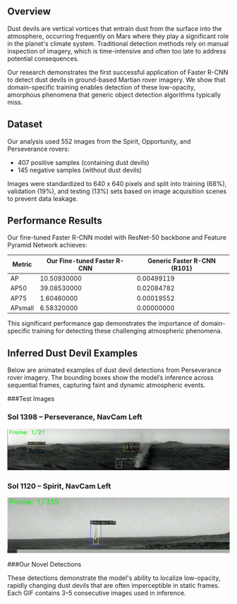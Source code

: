 ## Overview

Dust devils are vertical vortices that entrain dust from the surface into the atmosphere, occurring frequently on Mars where they play a significant role in the planet's climate system. Traditional detection methods rely on manual inspection of imagery, which is time-intensive and often too late to address potential consequences.

Our research demonstrates the first successful application of Faster R-CNN to detect dust devils in ground-based Martian rover imagery. We show that domain-specific training enables detection of these low-opacity, amorphous phenomena that generic object detection algorithms typically miss.

## Dataset

Our analysis used 552 images from the Spirit, Opportunity, and Perseverance rovers:
- 407 positive samples (containing dust devils)
- 145 negative samples (without dust devils)

Images were standardized to 640 x 640 pixels and split into training (68%), validation (19%), and testing (13%) sets based on image acquisition scenes to prevent data leakage.

## Performance Results

Our fine-tuned Faster R-CNN model with ResNet-50 backbone and Feature Pyramid Network achieves:

| Metric | Our Fine-tuned Faster R-CNN | Generic Faster R-CNN (R101) | 
|--------|-----------------------------|-----------------------------|
| AP     | 10.50930000                 | 0.00499119                  | 
| AP50   | 39.08530000                 | 0.02084782                  | 
| AP75   | 1.60460000                  | 0.00019552                  | 
| APsmall| 6.58320000                  | 0.00000000                  | 

This significant performance gap demonstrates the importance of domain-specific training for detecting these challenging atmospheric phenomena.
## Inferred Dust Devil Examples

Below are animated examples of dust devil detections from Perseverance rover imagery. The bounding boxes show the model’s inference across sequential frames, capturing faint and dynamic atmospheric events.

###Test Images

### Sol 1398 – Perseverance, NavCam Left
![Dust Devil Sol 1398](PNV1398.gif)

### Sol 1120 – Spirit, NavCam Left
![Dust Devil Sol 1120](SNV1120.gif)

###Our Novel Detections

These detections demonstrate the model's ability to localize low-opacity, rapidly changing dust devils that are often imperceptible in static frames. Each GIF contains 3–5 consecutive images used in inference.


